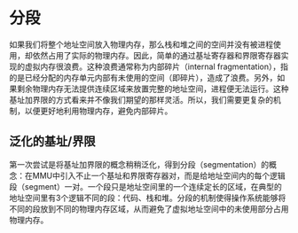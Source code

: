 # 分段

如果我们将整个地址空间放入物理内存，那么栈和堆之间的空间并没有被进程使用，却依然占用了实际的物理内存。因此，简单的通过基址寄存器和界限寄存器实现的虚拟内存很浪费。这种浪费通常称为内部碎片（internal fragmentation），指的是已经分配的内存单元内部有未使用的空间（即碎片），造成了浪费。另外，如果剩余物理内存无法提供连续区域来放置完整的地址空间，进程便无法运行。这种基址加界限的方式看来并不像我们期望的那样灵活。所以，我们需要更复杂的机制，以便更好地利用物理内存，避免内部碎片。

## 泛化的基址/界限

第一次尝试是将基址加界限的概念稍稍泛化，得到分段（segmentation）的概念：在MMU中引入不止一个基址和界限寄存器对，而是给地址空间内的每个逻辑段（segment）一对。一个段只是地址空间里的一个连续定长的区域，在典型的地址空间里有3个逻辑不同的段：代码、栈和堆。分段的机制使得操作系统能够将不同的段放到不同的物理内存区域，从而避免了虚拟地址空间中的未使用部分占用物理内存。